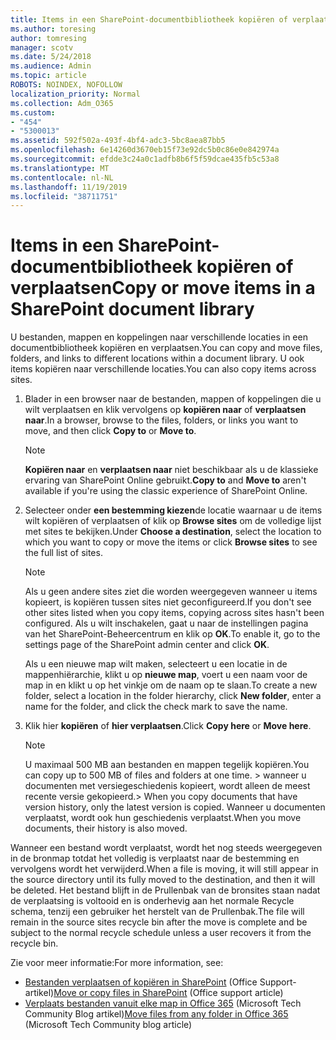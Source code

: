 ```yaml
---
title: Items in een SharePoint-documentbibliotheek kopiëren of verplaatsen
ms.author: toresing
author: tomresing
manager: scotv
ms.date: 5/24/2018
ms.audience: Admin
ms.topic: article
ROBOTS: NOINDEX, NOFOLLOW
localization_priority: Normal
ms.collection: Adm_O365
ms.custom:
- "454"
- "5300013"
ms.assetid: 592f502a-493f-4bf4-adc3-5bc8aea87bb5
ms.openlocfilehash: 6e14260d3670eb15f73e92dc5b0c86e0e842974a
ms.sourcegitcommit: efdde3c24a0c1adfb8b6f5f59dcae435fb5c53a8
ms.translationtype: MT
ms.contentlocale: nl-NL
ms.lasthandoff: 11/19/2019
ms.locfileid: "38711751"
---
```

# <a name="copy-or-move-items-in-a-sharepoint-document-library"></a><span data-ttu-id="b8986-102">Items in een SharePoint-documentbibliotheek kopiëren of verplaatsen</span><span class="sxs-lookup"><span data-stu-id="b8986-102">Copy or move items in a SharePoint document library</span></span>

<span data-ttu-id="b8986-103">U bestanden, mappen en koppelingen naar verschillende locaties in een documentbibliotheek kopiëren en verplaatsen.</span><span class="sxs-lookup"><span data-stu-id="b8986-103">You can copy and move files, folders, and links to different locations within a document library.</span></span> <span data-ttu-id="b8986-104">U ook items kopiëren naar verschillende locaties.</span><span class="sxs-lookup"><span data-stu-id="b8986-104">You can also copy items across sites.</span></span> 
  
1. <span data-ttu-id="b8986-105">Blader in een browser naar de bestanden, mappen of koppelingen die u wilt verplaatsen en klik vervolgens op **kopiëren naar** of **verplaatsen naar**.</span><span class="sxs-lookup"><span data-stu-id="b8986-105">In a browser, browse to the files, folders, or links you want to move, and then click **Copy to** or **Move to**.</span></span>

    > [!NOTE]
    > <span data-ttu-id="b8986-106">**Kopiëren naar** en **verplaatsen naar** niet beschikbaar als u de klassieke ervaring van SharePoint Online gebruikt.</span><span class="sxs-lookup"><span data-stu-id="b8986-106">**Copy to** and **Move to** aren't available if you're using the classic experience of SharePoint Online.</span></span>
  
2. <span data-ttu-id="b8986-107">Selecteer onder **een bestemming kiezen**de locatie waarnaar u de items wilt kopiëren of verplaatsen of klik op **Browse sites** om de volledige lijst met sites te bekijken.</span><span class="sxs-lookup"><span data-stu-id="b8986-107">Under **Choose a destination**, select the location to which you want to copy or move the items or click **Browse sites** to see the full list of sites.</span></span>

    > [!NOTE]
    > <span data-ttu-id="b8986-108">Als u geen andere sites ziet die worden weergegeven wanneer u items kopieert, is kopiëren tussen sites niet geconfigureerd.</span><span class="sxs-lookup"><span data-stu-id="b8986-108">If you don't see other sites listed when you copy items, copying across sites hasn't been configured.</span></span> <span data-ttu-id="b8986-109">Als u wilt inschakelen, gaat u naar de instellingen pagina van het SharePoint-Beheercentrum en klik op **OK**.</span><span class="sxs-lookup"><span data-stu-id="b8986-109">To enable it, go to the settings page of the SharePoint admin center and click **OK**.</span></span>
  
    <span data-ttu-id="b8986-110">Als u een nieuwe map wilt maken, selecteert u een locatie in de mappenhiërarchie, klikt u op **nieuwe map**, voert u een naam voor de map in en klikt u op het vinkje om de naam op te slaan.</span><span class="sxs-lookup"><span data-stu-id="b8986-110">To create a new folder, select a location in the folder hierarchy, click **New folder**, enter a name for the folder, and click the check mark to save the name.</span></span>

3. <span data-ttu-id="b8986-111">Klik hier **kopiëren** of **hier verplaatsen**.</span><span class="sxs-lookup"><span data-stu-id="b8986-111">Click **Copy here** or **Move here**.</span></span>

    > [!NOTE]
    > <span data-ttu-id="b8986-112">U maximaal 500 MB aan bestanden en mappen tegelijk kopiëren.</span><span class="sxs-lookup"><span data-stu-id="b8986-112">You can copy up to 500 MB of files and folders at one time.</span></span> <span data-ttu-id="b8986-113">> wanneer u documenten met versiegeschiedenis kopieert, wordt alleen de meest recente versie gekopieerd.</span><span class="sxs-lookup"><span data-stu-id="b8986-113">>  When you copy documents that have version history, only the latest version is copied.</span></span> <span data-ttu-id="b8986-114">Wanneer u documenten verplaatst, wordt ook hun geschiedenis verplaatst.</span><span class="sxs-lookup"><span data-stu-id="b8986-114">When you move documents, their history is also moved.</span></span>
  
 <span data-ttu-id="b8986-115">Wanneer een bestand wordt verplaatst, wordt het nog steeds weergegeven in de bronmap totdat het volledig is verplaatst naar de bestemming en vervolgens wordt het verwijderd.</span><span class="sxs-lookup"><span data-stu-id="b8986-115">When a file is moving, it will still appear in the source directory until its fully moved to the destination, and then it will be deleted.</span></span> <span data-ttu-id="b8986-116">Het bestand blijft in de Prullenbak van de bronsites staan nadat de verplaatsing is voltooid en is onderhevig aan het normale Recycle schema, tenzij een gebruiker het herstelt van de Prullenbak.</span><span class="sxs-lookup"><span data-stu-id="b8986-116">The file will remain in the source sites recycle bin after the move is complete and be subject to the normal recycle schedule unless a user recovers it from the recycle bin.</span></span>

<span data-ttu-id="b8986-117">Zie voor meer informatie:</span><span class="sxs-lookup"><span data-stu-id="b8986-117">For more information, see:</span></span>

 - <span data-ttu-id="b8986-118">[Bestanden verplaatsen of kopiëren in SharePoint](https://support.office.com/article/move-or-copy-files-in-sharepoint-00e2f483-4df3-46be-a861-1f5f0c1a87bc) (Office Support-artikel)</span><span class="sxs-lookup"><span data-stu-id="b8986-118">[Move or copy files in SharePoint](https://support.office.com/article/move-or-copy-files-in-sharepoint-00e2f483-4df3-46be-a861-1f5f0c1a87bc) (Office support article)</span></span>
 - <span data-ttu-id="b8986-119">[Verplaats bestanden vanuit elke map in Office 365](https://techcommunity.microsoft.com/t5/Microsoft-SharePoint-Blog/Now-move-files-anywhere-in-Office-365-SharePoint-and-OneDrive/ba-p/146973) (Microsoft Tech Community Blog artikel)</span><span class="sxs-lookup"><span data-stu-id="b8986-119">[Move files from any folder in Office 365](https://techcommunity.microsoft.com/t5/Microsoft-SharePoint-Blog/Now-move-files-anywhere-in-Office-365-SharePoint-and-OneDrive/ba-p/146973) (Microsoft Tech Community blog article)</span></span>  